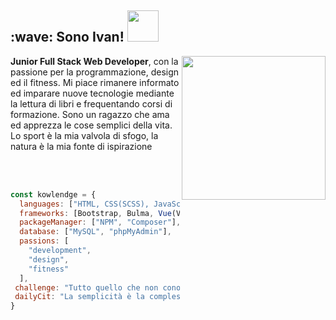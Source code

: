 <h2> :wave: Sono Ivan! <img src="https://cdn.dribbble.com/users/1059583/screenshots/4171367/coding-freak.gif" width="50"></h2>
<img align='right' src="https://cdn.dribbble.com/users/1059583/screenshots/4171367/coding-freak.gif" width="230">

**Junior Full Stack Web Developer**, con la passione per la programmazione, design ed il fitness. 
Mi piace rimanere informato ed imparare nuove tecnologie mediante la lettura di libri e frequentando corsi di formazione.
Sono un ragazzo che ama ed apprezza le cose semplici della vita. Lo sport è la mia valvola di sfogo, la natura è la mia fonte di ispirazione 

<br />
<br />


```javascript
const kowlendge = {
  languages: ["HTML, CSS(SCSS), JavaScript(ES6), PHP],
  frameworks: [Bootstrap, Bulma, Vue(Vue CLI), Laravel, Jquery],
  packageManager: ["NPM", "Composer"],
  database: ["MySQL", "phpMyAdmin"],
  passions: [
    "development",
    "design",
    "fitness"
  ],
 challenge: "Tutto quello che non conosco... lo voglio conoscere!",
 dailyCit: "La semplicità è la complessità risolta"
}
```
